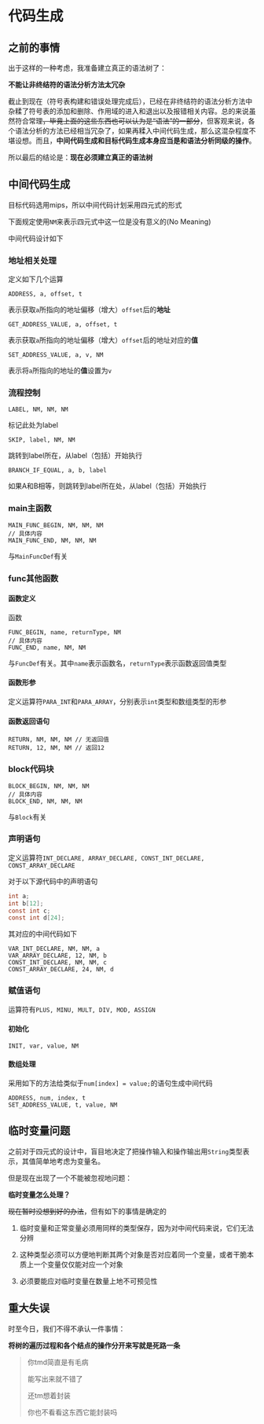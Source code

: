 # 代码生成

## 之前的事情

出于这样的一种考虑，我准备建立真正的语法树了：

**不能让非终结符的语法分析方法太冗杂**

截止到现在（符号表构建和错误处理完成后），已经在非终结符的语法分析方法中杂糅了符号表的添加和删除、作用域的进入和退出以及报错相关内容。总的来说虽然符合常理~~，毕竟上面的这些东西也可以认为是“语法”的一部分~~，但客观来说，各个语法分析的方法已经相当冗杂了，如果再糅入中间代码生成，那么这混杂程度不堪设想。而且，**中间代码生成和目标代码生成本身应当是和语法分析同级的操作**。

所以最后的结论是：**现在必须建立真正的语法树**

## 中间代码生成

目标代码选用mips，所以中间代码计划采用四元式的形式

下面规定使用`NM`来表示四元式中这一位是没有意义的(No Meaning)

中间代码设计如下

### 地址相关处理

定义如下几个运算

```textile
ADDRESS, a, offset, t
```

表示获取`a`所指向的地址偏移（增大）`offset`后的**地址**

```textile
GET_ADDRESS_VALUE, a, offset, t
```

表示获取`a`所指向的地址偏移（增大）`offset`后的地址对应的**值**

```textile
SET_ADDRESS_VALUE, a, v, NM
```

表示将`a`所指向的地址的**值**设置为`v`

### 流程控制

```textile
LABEL, NM, NM, NM
```

标记此处为label

```textile
SKIP, label, NM, NM
```

跳转到label所在，从label（包括）开始执行

```textile
BRANCH_IF_EQUAL, a, b, label
```

如果A和B相等，则跳转到label所在处，从label（包括）开始执行

### main主函数

```textile
MAIN_FUNC_BEGIN, NM, NM, NM
// 具体内容
MAIN_FUNC_END, NM, NM, NM
```

与`MainFuncDef`有关

### func其他函数

#### 函数定义

函数

```textile
FUNC_BEGIN, name, returnType, NM
// 具体内容
FUNC_END, name, NM, NM
```

与`FuncDef`有关。其中`name`表示函数名，`returnType`表示函数返回值类型

#### 函数形参

定义运算符`PARA_INT`和`PARA_ARRAY`，分别表示`int`类型和数组类型的形参

#### 函数返回语句

```textile
RETURN, NM, NM, NM // 无返回值
RETURN, 12, NM, NM // 返回12
```

### block代码块

```textile
BLOCK_BEGIN, NM, NM, NM
// 具体内容
BLOCK_END, NM, NM, NM
```

与`Block`有关

### 声明语句

定义运算符`INT_DECLARE, ARRAY_DECLARE, CONST_INT_DECLARE, CONST_ARRAY_DECLARE`

对于以下源代码中的声明语句

```c
int a;
int b[12];
const int c;
const int d[24];
```

其对应的中间代码如下

```textile
VAR_INT_DECLARE, NM, NM, a
VAR_ARRAY_DECLARE, 12, NM, b
CONST_INT_DECLARE, NM, NM, c
CONST_ARRAY_DECLARE, 24, NM, d
```

### 赋值语句

运算符有`PLUS, MINU, MULT, DIV, MOD, ASSIGN`

#### 初始化

```textile
INIT, var, value, NM
```

#### 数组处理

采用如下的方法给类似于`num[index] = value;`的语句生成中间代码

```textile
ADDRESS, num, index, t
SET_ADDRESS_VALUE, t, value, NM
```

## 临时变量问题

之前对于四元式的设计中，盲目地决定了把操作输入和操作输出用`String`类型表示，其值简单地考虑为变量名。

但是现在出现了一个不能被忽视地问题：

**临时变量怎么处理？**

~~现在暂时没想到好的办法~~，但有如下的事情是确定的

1. 临时变量和正常变量必须用同样的类型保存，因为对中间代码来说，它们无法分辨

2. 这种类型必须可以方便地判断其两个对象是否对应着同一个变量，或者干脆本质上一个变量仅仅能对应一个对象

3. 必须要能应对临时变量在数量上地不可预见性

## 重大失误

时至今日，我们不得不承认一件事情：

**将树的遍历过程和各个结点的操作分开来写就是死路一条**

> 你tmd简直是有毛病
> 
> 能写出来就不错了
> 
> 还tm想着封装
> 
> 你也不看看这东西它能封装吗
